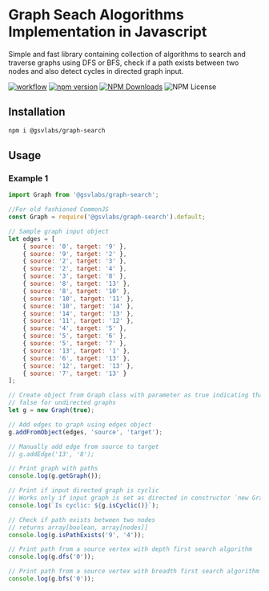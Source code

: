 # Graph Seach Alogorithms Implementation in Javascript

Simple and fast library containing collection of algorithms to search and traverse graphs using DFS or BFS, check if a path exists between two nodes and also detect cycles in directed graph input.

[![workflow](https://github.com/gsaivinay/graph-search/actions/workflows/npm-publish.yml/badge.svg)](https://github.com/gsaivinay/graph-search/actions/workflows/npm-publish.yml) [![npm version](https://img.shields.io/npm/v/@gsvlabs/graph-search)](https://www.npmjs.com/package/@gsvlabs/graph-search) [![NPM Downloads](https://img.shields.io/npm/dt/@gsvlabs/graph-search)](https://www.npmjs.com/package/@gsvlabs/graph-search) ![NPM License](https://img.shields.io/npm/l/@gsvlabs/graph-search)

## Installation

```bash
npm i @gsvlabs/graph-search
```

## Usage

### Example 1

```javascript
import Graph from '@gsvlabs/graph-search';

//For old fashioned CommonJS
const Graph = require('@gsvlabs/graph-search').default;

// Sample graph input object
let edges = [
    { source: '0', target: '9' },
    { source: '9', target: '2' },
    { source: '2', target: '3' },
    { source: '2', target: '4' },
    { source: '3', target: '8' },
    { source: '8', target: '13' },
    { source: '8', target: '10' },
    { source: '10', target: '11' },
    { source: '10', target: '14' },
    { source: '14', target: '13' },
    { source: '11', target: '12' },
    { source: '4', target: '5' },
    { source: '5', target: '6' },
    { source: '5', target: '7' },
    { source: '13', target: '1' },
    { source: '6', target: '13' },
    { source: '12', target: '13' },
    { source: '7', target: '13' }
];

// Create object from Graph class with parameter as true indicating that input graph is directed
// false for undirected graphs
let g = new Graph(true);

// Add edges to graph using edges object
g.addFromObject(edges, 'source', 'target');

// Manually add edge from source to target
// g.addEdge('13', '8');

// Print graph with paths
console.log(g.getGraph());

// Print if input directed graph is cyclic
// Works only if input graph is set as directed in constructor `new Graph(true)`
console.log(`Is cyclic: ${g.isCyclic()}`);

// Check if path exists between two nodes
// returns array[boolean, array[nodes]]
console.log(g.isPathExists('9', '4'));

// Print path from a source vertex with depth first search algorithm 
console.log(g.dfs('0'));

// Print path from a source vertex with breadth first search algorithm
console.log(g.bfs('0'));

```